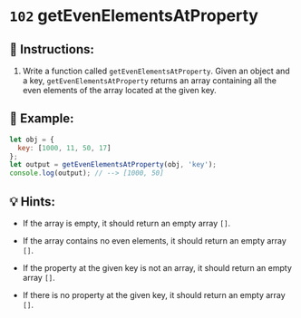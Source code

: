 # `102` getEvenElementsAtProperty

## 📝 Instructions:

1. Write a function called `getEvenElementsAtProperty`. Given an object and a key, `getEvenElementsAtProperty` returns an array containing all the even elements of the array located at the given key.

## 📎 Example:

```js
let obj = {
  key: [1000, 11, 50, 17]
};
let output = getEvenElementsAtProperty(obj, 'key');
console.log(output); // --> [1000, 50]
```

## 💡 Hints:

* If the array is empty, it should return an empty array `[]`.

* If the array contains no even elements, it should return an empty array `[]`.

* If the property at the given key is not an array, it should return an empty array `[]`.

* If there is no property at the given key, it should return an empty array `[]`.
